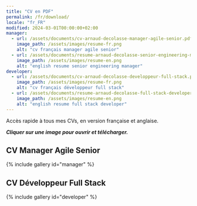 ```yaml
---
title: "CV en PDF"
permalink: /fr/download/
locale: "fr_FR"
modified: 2024-03-01T00:00:00+02:00
manager:
  - url: /assets/documents/cv-arnaud-decolasse-manager-agile-senior.pdf
    image_path: /assets/images/resume-fr.png
    alt: "cv français manager agile senior"
  - url: /assets/documents/resume-arnaud-decolasse-senior-engineering-manager.pdf
    image_path: /assets/images/resume-en.png
    alt: "english resume senior engineering manager"
developer:
  - url: /assets/documents/cv-arnaud-decolasse-developpeur-full-stack.pdf
    image_path: /assets/images/resume-fr.png
    alt: "cv français développeur full stack"
  - url: /assets/documents/resume-arnaud-decolasse-full-stack-developer.pdf
    image_path: /assets/images/resume-en.png
    alt: "english resume full stack developer"
---
```


Accès rapide à tous mes CVs, en version française et anglaise.

***Cliquer sur une image pour ouvrir et télécharger.***

## <i class="fa-solid fa-download"></i> CV Manager Agile Senior

{% include gallery id="manager" %}

## <i class="fa-solid fa-download"></i> CV Développeur Full Stack

{% include gallery id="developer" %}
